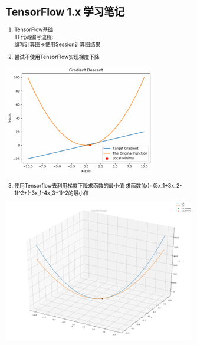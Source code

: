 # TensorFlow 1.x 学习笔记
1. TensorFlow基础 <br>
TF代码编写流程: <br>
编写计算图->使用Session计算图结果

2. 尝试不使用TensorFlow实现梯度下降
<img src="https://github.com/a2824256/DeepLearning-Practice/blob/master/img/gradient%20descent.jpg" />

3. 使用Tensorflow去利用梯度下降求函数的最小值
求函数f(x)=(5x_1+3x_2-1)^2+(-3x_1-4x_3+1)^2的最小值
<img src="https://github.com/a2824256/DeepLearning-Practice/blob/master/img/tutorial_3.png" />